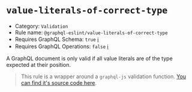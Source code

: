 # `value-literals-of-correct-type`

- Category: `Validation`
- Rule name: `@graphql-eslint/value-literals-of-correct-type`
- Requires GraphQL Schema: `true` [ℹ️](../../README.md#extended-linting-rules-with-graphql-schema)
- Requires GraphQL Operations: `false` [ℹ️](../../README.md#extended-linting-rules-with-siblings-operations)

A GraphQL document is only valid if all value literals are of the type expected at their position.

> This rule is a wrapper around a `graphql-js` validation function. [You can find it's source code here](https://github.com/graphql/graphql-js/blob/main/src/validation/rules/ValuesOfCorrectTypeRule.js).